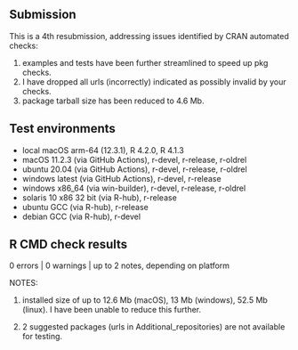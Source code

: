 ## Submission  
This is a 4th resubmission, addressing issues identified by CRAN automated checks:  
1. examples and tests have been further streamlined to speed up pkg checks.
2. I have dropped all urls (incorrectly) indicated as possibly invalid by your checks.
3. package tarball size has been reduced to 4.6 Mb.

## Test environments  
* local macOS arm-64 (12.3.1), R 4.2.0, R 4.1.3
* macOS 11.2.3 (via GitHub Actions), r-devel, r-release, r-oldrel  
* ubuntu 20.04 (via GitHub Actions), r-devel, r-release, r-oldrel  
* windows latest (via GitHub Actions), r-devel, r-release  
* windows x86_64 (via win-builder), r-devel, r-release, r-oldrel  
* solaris 10 x86 32 bit (via R-hub), r-release  
* ubuntu GCC (via R-hub), r-release
* debian GCC (via R-hub), r-devel


## R CMD check results  
0 errors | 0 warnings | up to 2 notes, depending on platform  

NOTES:  

1. installed size of up to 12.6 Mb (macOS), 13 Mb (windows), 52.5 Mb (linux). I have been unable to reduce this further.  

2. 2 suggested packages (urls in Additional_repositories) are not available for testing.